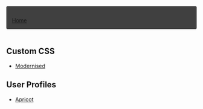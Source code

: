 <div style="padding: 1em 1em 0; border: 1px solid #404040; border-radius: 3px; background: #404040; font-style: normal;">

[Home](https://hongske.github.io/subeta/)
</div>

<br>

## Custom CSS
- [Modernised](https://hongske.github.io/subeta/custom-css/Modernised/)

## User Profiles
- [Apricot](https://hongske.github.io/subeta/user-profiles/Apricot/)